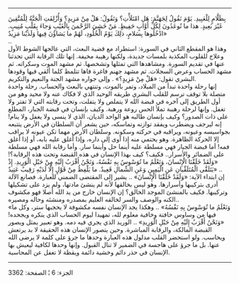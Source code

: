------------------------------------------------------------------------

بِظَلَّامٍ لِلْعَبِيدِ. يَوْمَ نَقُولُ لِجَهَنَّمَ: هَلِ امْتَلَأْتِ؟ وَتَقُولُ: هَلْ مِنْ مَزِيدٍ؟ وَأُزْلِفَتِ الْجَنَّةُ
لِلْمُتَّقِينَ غَيْرَ بَعِيدٍ. هذا ما تُوعَدُونَ لِكُلِّ أَوَّابٍ حَفِيظٍ. مَنْ خَشِيَ الرَّحْمنَ بِالْغَيْبِ وَجاءَ
بِقَلْبٍ مُنِيبٍ. ادْخُلُوها بِسَلامٍ، ذلِكَ يَوْمُ الْخُلُودِ، لَهُمْ ما يَشاؤُنَ فِيها وَلَدَيْنا
مَزِيدٌ»  
..  
وهذا هو المقطع الثاني في السورة: استطراد مع قضية البعث، التي عالجها
الشوط الأول وعلاج للقلوب المكذبة بلمسات جديدة، ولكنها رهيبة مخيفة. إنها
تلك الرقابة التي تحدثنا عنها في تقديم السورة. ومشاهدها التي تمثلها
وتشخصها. ثم مشهد الموت وسكراته. ثم مشهد الحساب وعرض السجلات. ثم مشهد
جهنم فاغرة فاها تتلمظ كلما ألقي فيها وقودها البشري تقول: «هَلْ مِنْ مَزِيدٍ؟» .
وإلى جواره مشهد الجنة والنعيم والتكريم.  
إنها رحلة واحدة تبدأ من الميلاد، وتمر بالموت، وتنتهي بالبعث والحساب.
رحلة واحدة متصلة بلا توقف ترسم للقلب البشري طريقه الوحيد الذي لا فكاك
عنه ولا محيد وهو من أول الطريق إلى آخره في قبضة الله لا يتملص ولا يتفلت،
وتحت رقابته التي لا تفتر ولا تغفل. وإنها لرحلة رهيبة تملأ الحس روعة
ورهبة. وكيف بإنسان في قبضة الجبار، المطلع على ذات الصدور؟ وكيف بإنسان
طالبه هو الواحد الديان، الذي لا ينسى ولا يغفل ولا ينام! إنه ليرجف ويضطرب
ويفقد توازنه وتماسكه، حين يشعر أن السلطان في الأرض يتتبعه بجواسيسه
وعيونه، ويراقبه في حركته وسكونه. وسلطان الأرض مهما تكن عيونه لا يراقب
إلا الحركة الظاهرة. وهو يحتمي منه إذا آوى إلى داره، وإذا أغلق عليه بابه،
أو إذا أغلق فمه! أما قبضة الجبار فهي مسلطة عليه أينما حل وأينما سار.
وأما رقابة الله فهي مسلطة على الضمائر والأسرار.. فكيف؟ كيف بهذا الإنسان
في هذه القبضة وتحت هذه الرقابة؟! «وَلَقَدْ خَلَقْنَا الْإِنْسانَ، وَنَعْلَمُ ما تُوَسْوِسُ بِهِ
نَفْسُهُ، وَنَحْنُ أَقْرَبُ إِلَيْهِ مِنْ حَبْلِ الْوَرِيدِ. إِذْ يَتَلَقَّى الْمُتَلَقِّيانِ عَنِ الْيَمِينِ وَعَنِ
الشِّمالِ قَعِيدٌ. ما يَلْفِظُ مِنْ قَوْلٍ إِلَّا لَدَيْهِ رَقِيبٌ عَتِيدٌ» ..  
إن ابتداء الآية: «وَلَقَدْ خَلَقْنَا الْإِنْسانَ» .. يشير إلى المقتضى الضمني
للعبارة. فصانع الآلة أدرى بتركيبها وأسرارها. وهو ليس بخالقها لأنه لم
ينشئ مادتها، ولم يزد على تشكيلها وتركيبها. فكيف بالمنشئ الموجد الخالق؟
إن الإنسان خارج من يد الله أصلا فهو مكشوف الكنه والوصف والسر لخالقه
العليم بمصدره ومنشئه وحاله ومصيره..  
«وَنَعْلَمُ ما تُوَسْوِسُ بِهِ نَفْسُهُ» .. وهكذا يجد الإنسان نفسه مكشوفة لا يحجبها ستر،
وكل ما فيها من وساوس خافتة وخافية معلوم لله، تمهيدا ليوم الحساب الذي
ينكره ويجحده! «وَنَحْنُ أَقْرَبُ إِلَيْهِ مِنْ حَبْلِ الْوَرِيدِ» .. الوريد الذي يجري فيه
دمه. وهو تعبير يمثل ويصور القبضة المالكة، والرقابة المباشرة. وحين يتصور
الإنسان هذه الحقيقة لا بد يرتعش ويحاسب. ولو استحضر القلب مدلول هذه
العبارة وحدها ما جرؤ على كلمة لا يرضى الله عنها. بل ما جرؤ على هاجسة في
الضمير لا تنال القبول. وإنها وحدها لكافية ليعيش بها الإنسان في حذر دائم
وخشية دائمة ويقظة لا تغفل عن المحاسبة.

------------------------------------------------------------------------

الجزء: 6 ¦ الصفحة: 3362
